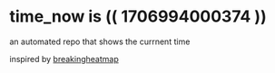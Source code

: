 # time_now is (( 1706994000374 ))

an automated repo that shows the currnent time

inspired by [breakingheatmap](https://github.com/breakingheatmap/breakingheatmap)